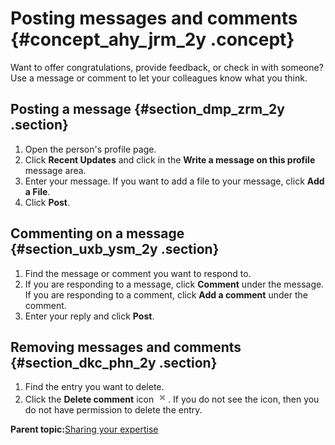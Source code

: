 # Posting messages and comments {#concept_ahy_jrm_2y .concept}

Want to offer congratulations, provide feedback, or check in with someone? Use a message or comment to let your colleagues know what you think.

## Posting a message {#section_dmp_zrm_2y .section}

1.  Open the person's profile page.
2.  Click **Recent Updates** and click in the **Write a message on this profile** message area.
3.  Enter your message. If you want to add a file to your message, click **Add a File**.
4.  Click **Post**.

## Commenting on a message {#section_uxb_ysm_2y .section}

1.  Find the message or comment you want to respond to.
2.  If you are responding to a message, click **Comment** under the message. If you are responding to a comment, click **Add a comment** under the comment.
3.  Enter your reply and click **Post**.

## Removing messages and comments {#section_dkc_phn_2y .section}

1.  Find the entry you want to delete.
2.  Click the **Delete comment** icon ![Delete comment icon](remove_icon.png). If you do not see the icon, then you do not have permission to delete the entry.

**Parent topic:**[Sharing your expertise](../profiles/c_pers_sharing_expertise.md)

